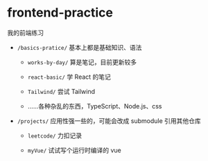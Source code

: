 # frontend-practice

我的前端练习

+ `/basics-pratice/` 基本上都是基础知识、语法

    - `works-by-day/` 算是笔记，目前更新较多

    - `react-basic/` 学 React 的笔记

    - `Tailwind/` 尝试 Tailwind

    - ......各种杂乱的东西，TypeScript、Node.js、css

+ `/projects/` 应用性强一些的，可能会改成 submodule 引用其他仓库

    - `leetcode/`  力扣记录

    - `myVue/`  试试写个运行时编译的 vue
